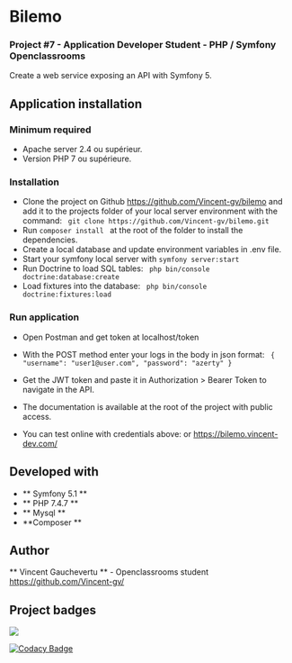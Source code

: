 # Bilemo

### Project #7 - Application Developer Student - PHP / Symfony Openclassrooms

Create a web service exposing an API with Symfony 5.

## Application installation

### Minimum required

* Apache server 2.4 ou supérieur.  
* Version PHP 7 ou supérieure. 

### Installation

* Clone the project on Github https://github.com/Vincent-gv/bilemo and add it to the projects folder of your local server environment with the command:
`` 
git clone https://github.com/Vincent-gv/bilemo.git
`` 
* Run 
`` composer install 
``  at the root of the folder to install the dependencies.
* Create a local database and update environment variables in .env file.
* Start your symfony local server with `` symfony server:start
                                       ``  
* Run Doctrine to load SQL tables: 
`` 
php bin/console doctrine:database:create
`` 
 * Load fixtures into the database: 
`` 
 php bin/console doctrine:fixtures:load
`` 

### Run application
* Open Postman and get token at localhost/token    
* With the POST method enter your logs in the body in json format:
`` 
{
	"username": "user1@user.com",
	"password": "azerty"
}
`` 
* Get the JWT token and paste it in Authorization > Bearer Token to navigate in the API.

* The documentation is available at the root of the project with public access.

* You can test online with credentials above: or https://bilemo.vincent-dev.com/


## Developed with

* ** Symfony 5.1 **
* ** PHP 7.4.7 **
* ** Mysql **
* **Composer **

## Author

** Vincent Gauchevertu ** - Openclassrooms student
https://github.com/Vincent-gv/

## Project badges

<a href="https://codeclimate.com/github/Vincent-gv/bilemo/maintainability"><img src="https://api.codeclimate.com/v1/badges/5e46623191ffd04e55ba/maintainability" /></a>

[![Codacy Badge](https://app.codacy.com/project/badge/Grade/9d83abbf3467409a95546a836e0777e5)](https://www.codacy.com/gh/Vincent-gv/bilemo/dashboard?utm_source=github.com&amp;utm_medium=referral&amp;utm_content=Vincent-gv/bilemo&amp;utm_campaign=Badge_Grade)
